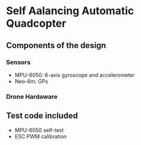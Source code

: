 # Self Aalancing Automatic Quadcopter

## Components of the design

### Sensors
- MPU-6050: 6-axis gyroscope and accelerometer
- Neo-6m: GPs 

### Drone Hardaware



## Test code included
- MPU-6050 self-test
- ESC PWM calibration
